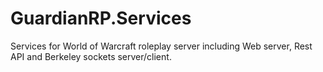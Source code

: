 # GuardianRP.Services
Services for World of Warcraft roleplay server including Web server, Rest API and Berkeley sockets server/client.
